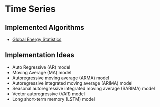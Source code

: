 # Time Series 

## Implemented Algorithms

- [Global Energy Statistics](https://link-url-here.org)

## Implementation Ideas

- Auto Regressive (AR) model
- Moving Average (MA) model
- Autoregressive moving average (ARMA) model
- Autoregressive integrated moving average (ARIMA) model
- Seasonal autoregressive integrated moving average (SARIMA) model
- Vector autoregressive (VAR) model
- Long short-term memory (LSTM) model
